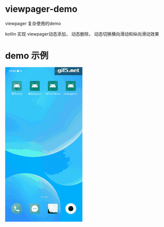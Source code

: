 # viewpager-demo
viewpager 复杂使用的demo

kotlin 实现 viewpager动态添加， 动态删除， 动态切换横向滑动和纵向滑动效果

# demo 示例    
  
![image](https://github.com/KeLibra/viewpager-demo/blob/master/images/viewpager-demo.gif)
